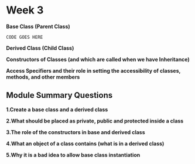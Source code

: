 Week 3
=========================

**Base Class (Parent Class)**

```
CODE GOES HERE
```



**Derived Class (Child Class)**


**Constructors of Classes (and which are called when we have Inheritance)**


**Access Specifiers and their role in setting the accessibility of classes, methods, and other members**


Module Summary Questions
---------

**1.Create a base class and a derived class**




**2.What should be placed as private, public and protected inside a class**


**3.The role of the constructors in base and derived class**


**4.What an object of a class contains (what is in a derived class)**


**5.Why it is a bad idea to allow base class instantiation**

